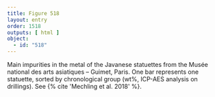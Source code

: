 ```yaml
---
title: Figure 518
layout: entry
order: 1518
outputs: [ html ]
object:
  - id: "518"
---
```


Main impurities in the metal of the Javanese statuettes from the Musée national des arts asiatiques – Guimet, Paris. One bar represents one statuette, sorted by chronological group (wt%, ICP-AES analysis on drillings). See {% cite 'Mechling et al. 2018' %}.

